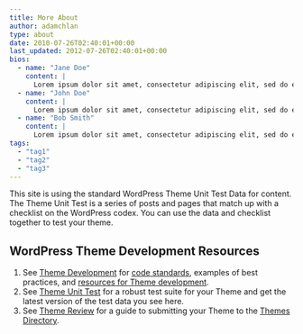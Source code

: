 ```yaml
---
title: More About
author: adamchlan
type: about
date: 2010-07-26T02:40:01+00:00
last_updated: 2012-07-26T02:40:01+00:00
bios:
  - name: "Jane Doe"
    content: |
      Lorem ipsum dolor sit amet, consectetur adipiscing elit, sed do eiusmod tempor incididunt ut labore et dolore magna aliqua. In eu mi bibendum neque egestas congue. Ipsum nunc aliquet bibendum enim facilisis gravida neque convallis. Nibh tellus molestie nunc non blandit. Libero nunc consequat interdum varius sit amet mattis.
  - name: "John Doe"
    content: |
      Lorem ipsum dolor sit amet, consectetur adipiscing elit, sed do eiusmod tempor incididunt ut labore et dolore magna aliqua. In eu mi bibendum neque egestas congue. Ipsum nunc aliquet bibendum enim facilisis gravida neque convallis. Nibh tellus molestie nunc non blandit. Libero nunc consequat interdum varius sit amet mattis.
  - name: "Bob Smith"
    content: |
      Lorem ipsum dolor sit amet, consectetur adipiscing elit, sed do eiusmod tempor incididunt ut labore et dolore magna aliqua. In eu mi bibendum neque egestas congue. Ipsum nunc aliquet bibendum enim facilisis gravida neque convallis. Nibh tellus molestie nunc non blandit. Libero nunc consequat interdum varius sit amet mattis.
tags:
  - "tag1"
  - "tag2"
  - "tag3"
---
```

This site is using the standard WordPress Theme Unit Test Data for content. The Theme Unit Test is a series of posts and pages that match up with a checklist on the WordPress codex. You can use the data and checklist together to test your theme.

## WordPress Theme Development Resources

  1. See [Theme Development][1] for [code standards][2], examples of best practices, and [resources for Theme development][3].
  2. See [Theme Unit Test][4] for a robust test suite for your Theme and get the latest version of the test data you see here.
  3. See [Theme Review][5] for a guide to submitting your Theme to the [Themes Directory][6].

 [1]: http://codex.wordpress.org/Theme_Development
 [2]: http://codex.wordpress.org/Theme_Development#Code_Standards
 [3]: http://codex.wordpress.org/Theme_Development#Resources_and_References
 [4]: http://codex.wordpress.org/Theme_Unit_Test
 [5]: http://codex.wordpress.org/Theme_Review
 [6]: http://wordpress.org/extend/themes/
